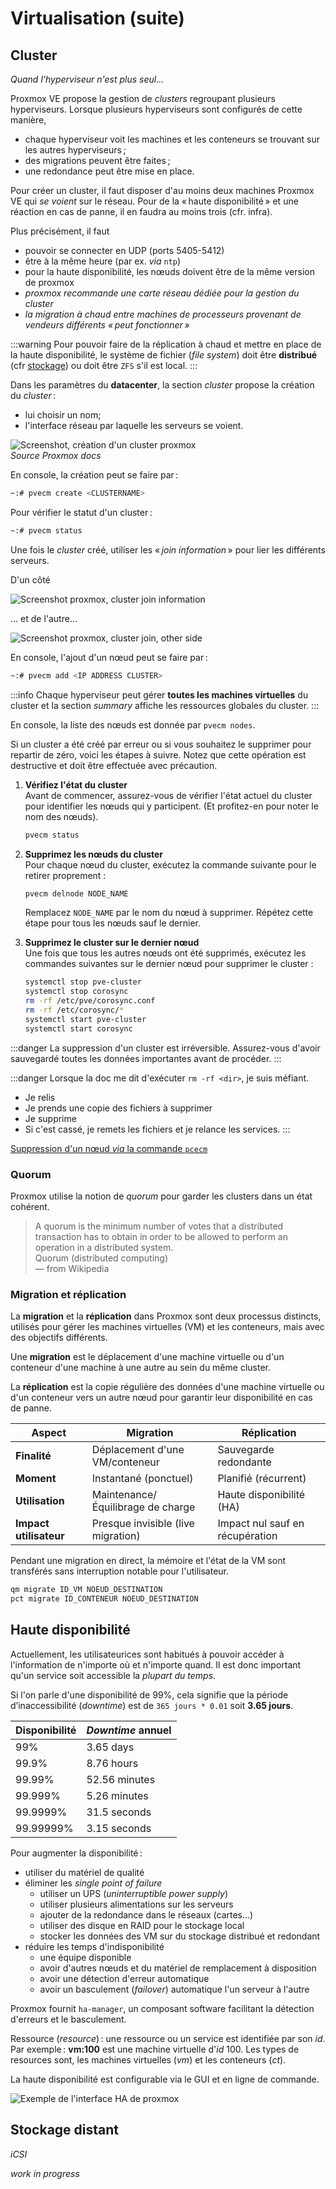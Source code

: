 # Virtualisation (suite)

## Cluster

_Quand l'hyperviseur n'est plus seul…_

Proxmox VE propose la gestion de _clusters_ regroupant plusieurs hyperviseurs. Lorsque plusieurs hyperviseurs sont configurés de cette manière, 
- chaque hyperviseur voit les machines et les conteneurs se trouvant sur les autres hyperviseurs ;
- des migrations peuvent être faites ;
- une redondance peut être mise en place.

Pour créer un cluster, il faut disposer d'au moins deux machines Proxmox VE qui _se voient_ sur le réseau. Pour de la « haute disponibilité » et une réaction en cas de panne, il en faudra au moins trois (cfr. infra). 

Plus précisément, il faut 
- pouvoir se connecter en UDP (ports 5405-5412)
- être à la même heure (par ex. _via_ `ntp`)
- pour la haute disponibilité, les nœuds doivent être de la même version de proxmox
- _proxmox recommande une carte réseau dédiée pour la gestion du cluster_
- _la migration à chaud entre machines de processeurs provenant de vendeurs différents « peut fonctionner »_

:::warning 
Pour pouvoir faire de la réplication à chaud et mettre en place de la haute disponibilité, le système de fichier (_file system_) doit être **distribué** (cfr [stockage](stockage.md)) ou doit être `ZFS` s'il est local. 
:::

Dans les paramètres du **datacenter**, la section _cluster_ propose la création du _cluster_ : 
- lui choisir un nom;
- l'interface réseau par laquelle les serveurs se voient. 

![](assets/img/proxmox-gui-cluster-create.png "Screenshot, création d'un cluster proxmox")  
_Source Proxmox docs_

En console, la création peut se faire par : 

```bash 
~:# pvecm create <CLUSTERNAME>
```

Pour vérifier le statut d'un cluster : 

```bash
~:# pvecm status 
```

Une fois le _cluster_ créé, utiliser les « _join information_ » pour lier les différents serveurs.

D'un côté 

![](assets/img/proxmox-gui-cluster-join-information.png "Screenshot proxmox, cluster join information")

… et de l'autre…

![](assets/img/proxmox-gui-cluster-join.png "Screenshot proxmox, cluster join, other side")

En console, l'ajout d'un nœud peut se faire par : 

```bash
~:# pvecm add <IP ADDRESS CLUSTER> 
```

:::info
Chaque hyperviseur peut gérer **toutes les machines virtuelles** du cluster et la section _summary_ affiche les ressources globales du cluster. 
:::

En console, la liste des nœuds est donnée par `pvecm nodes`. 


Si un cluster a été créé par erreur ou si vous souhaitez le supprimer pour repartir de zéro, voici les étapes à suivre. Notez que cette opération est destructive et doit être effectuée avec précaution.

1. **Vérifiez l'état du cluster**  
    Avant de commencer, assurez-vous de vérifier l'état actuel du cluster pour identifier les nœuds qui y participent. (Et profitez-en pour noter le nom des nœuds).  
    ```bash
    pvecm status
    ```

2. **Supprimez les nœuds du cluster**  
    Pour chaque nœud du cluster, exécutez la commande suivante pour le retirer proprement :  
    ```bash
    pvecm delnode NODE_NAME
    ```
    Remplacez `NODE_NAME` par le nom du nœud à supprimer. Répétez cette étape pour tous les nœuds sauf le dernier.



3. **Supprimez le cluster sur le dernier nœud**  
    Une fois que tous les autres nœuds ont été supprimés, exécutez les commandes suivantes sur le dernier nœud pour supprimer le cluster :  
    ```bash
    systemctl stop pve-cluster
    systemctl stop corosync
    rm -rf /etc/pve/corosync.conf
    rm -rf /etc/corosync/*
    systemctl start pve-cluster
    systemctl start corosync
    ```

:::danger 
La suppression d'un cluster est irréversible. Assurez-vous d'avoir sauvegardé toutes les données importantes avant de procéder.
:::

:::danger 
Lorsque la doc me dit d'exécuter `rm -rf <dir>`, je suis méfiant. 

- Je relis
- Je prends une copie des fichiers à supprimer
- Je supprime
- Si c'est cassé, je remets les fichiers et je relance les services. 
:::

[Suppression d'un nœud _via_ la commande `pcecm`](https://pve.proxmox.com/pve-docs/chapter-pvecm.html#_remove_a_cluster_node)

### Quorum

Proxmox utilise la notion de _quorum_ pour garder les clusters dans un état cohérent. 

> A quorum is the minimum number of votes that a distributed transaction has to obtain in order to be allowed to perform an operation in a distributed system.  
> Quorum (distributed computing)  
>— from Wikipedia 

### Migration et réplication 

La **migration** et la **réplication** dans Proxmox sont deux processus distincts, utilisés pour gérer les machines virtuelles (VM) et les conteneurs, mais avec des objectifs différents.

Une **migration** est le déplacement d'une machine virtuelle ou d'un conteneur d'une machine à une autre au sein du même cluster. 

La **réplication** est la copie régulière des données d'une machine virtuelle ou d'un conteneur vers un autre nœud pour garantir leur disponibilité en cas de panne.

| **Aspect**         | **Migration**      | **Réplication**               |
|--------------------|-------------------|--------------------------------|
| **Finalité**       | Déplacement d'une VM/conteneur    | Sauvegarde redondante         |
| **Moment**         | Instantané (ponctuel)            | Planifié (récurrent)          |
| **Utilisation**    | Maintenance/Équilibrage de charge | Haute disponibilité (HA)      |
| **Impact utilisateur** | Presque invisible (live migration) | Impact nul sauf en récupération |


Pendant une migration en direct, la mémoire et l'état de la VM sont transférés sans interruption notable pour l'utilisateur.

```bash
qm migrate ID_VM NOEUD_DESTINATION
pct migrate ID_CONTENEUR NOEUD_DESTINATION
```


## Haute disponibilité

Actuellement, les utilisateurices sont habitués à pouvoir accéder à l'information de n'importe où et n'importe quand. Il est donc important qu'un service soit accessible la _plupart du temps_. 

Si l'on parle d'une disponibilité de 99%, cela signifie que la période d’inaccessibilité (_downtime_) est de `365 jours * 0.01` soit **3.65 jours**.  

| Disponibilité  | _Downtime_ annuel
|--               |-- 
|99% |3.65 days
|99.9%|8.76 hours
|99.99%|52.56 minutes
|99.999%|5.26 minutes
|99.9999%|31.5 seconds
|99.99999%|3.15 seconds

Pour augmenter la disponibilité :

- utiliser du matériel de qualité
- éliminer les _single point of failure_ 
    - utiliser un UPS (_uninterruptible power supply_)
    - utiliser plusieurs alimentations sur les serveurs
    - ajouter de la redondance dans le réseaux (cartes…)
    - utiliser des disque en RAID pour le stockage local
    - stocker les données des VM sur du stockage distribué et redondant 
- réduire les temps d'indisponibilité 
    - une équipe disponible
    - avoir d'autres nœuds et du matériel de remplacement à disposition
    - avoir une détection d'erreur automatique 
    - avoir un basculement (_failover_) automatique l'un serveur à l'autre 

Proxmox fournit `ha-manager`, un composant software facilitant la détection d'erreurs et le basculement. 

Ressource (_resource_) : une ressource ou un service est identifiée par son _id_. Par exemple : **vm:100** est une machine virtuelle d'_id_ 100. Les types de resources sont, les machines virtuelles (_vm_) et les conteneurs (_ct_).

La haute disponibilité est configurable via le GUI et en ligne de commande. 

![](assets/img/proxmox-gui-ha-manager-status.png "Exemple de l'interface HA de proxmox")


## Stockage distant

_iCSI_

_work in progress_
